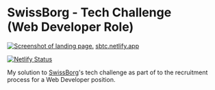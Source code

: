# SwissBorg - Tech Challenge <br /> (Web Developer Role)

[![Screenshot of landing page.](https://sbtc.netlify.app/banner.jpg)](https://sbtc.netlify.app)
[sbtc.netlify.app](https://sbtc.netlify.app 'Live demo!')

[![Netlify Status](https://api.netlify.com/api/v1/badges/ed92558d-ead3-45be-bef5-11ff6730bd43/deploy-status)](https://app.netlify.com/sites/sbtc/deploys)

My solution to [SwissBorg](https://swissborg.com)'s tech challenge as part of to the recruitment process for a Web Developer position.

